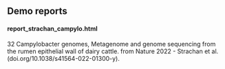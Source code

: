 ## Demo reports




#### report_strachan_campylo.html
32 Campylobacter genomes, Metagenome and genome sequencing from the rumen epithelial wall of dairy cattle. from Nature 2022 - Strachan et al. (doi.<nolink />org/10.1038/s41564-022-01300-y).
